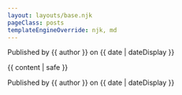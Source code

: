 ```yaml
---
layout: layouts/base.njk
pageClass: posts
templateEngineOverride: njk, md
---
```


<p class="date">
	Published by {{ author }} on <time datetime="{{ date }}">{{ date | dateDisplay }}</time>
</p>
<main>
	{{ content | safe }}
</main>
<p class="date">
	Published by {{ author }} on <time datetime="{{ date }}">{{ date | dateDisplay }}</time>
</p>
